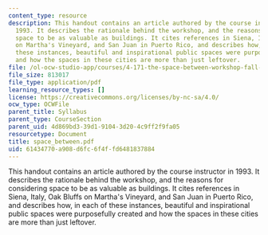 ```yaml
---
content_type: resource
description: This handout contains an article authored by the course instructor in
  1993. It describes the rationale behind the workshop, and the reasons for considering
  space to be as valuable as buildings. It cites references in Siena, Italy, Oak Bluffs
  on Martha's Vineyard, and San Juan in Puerto Rico, and describes how, in each of
  these instances, beautiful and inspirational public spaces were purposefully created
  and how the spaces in these cities are more than just leftover.
file: /ol-ocw-studio-app/courses/4-171-the-space-between-workshop-fall-2004/61434770a908d6fc6f4ffd6481837884_space_between.pdf
file_size: 813017
file_type: application/pdf
learning_resource_types: []
license: https://creativecommons.org/licenses/by-nc-sa/4.0/
ocw_type: OCWFile
parent_title: Syllabus
parent_type: CourseSection
parent_uid: 4d869bd3-39d1-9104-3d20-4c9ff2f9fa05
resourcetype: Document
title: space_between.pdf
uid: 61434770-a908-d6fc-6f4f-fd6481837884
---
```

This handout contains an article authored by the course instructor in 1993. It describes the rationale behind the workshop, and the reasons for considering space to be as valuable as buildings. It cites references in Siena, Italy, Oak Bluffs on Martha's Vineyard, and San Juan in Puerto Rico, and describes how, in each of these instances, beautiful and inspirational public spaces were purposefully created and how the spaces in these cities are more than just leftover.